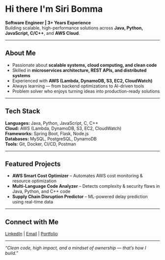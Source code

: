 # Hi there I'm Siri Bomma  

**Software Engineer | 3+ Years Experience**  
Building scalable, high-performance solutions across **Java, Python, JavaScript, C/C++**, and **AWS Cloud**.  

---

## About Me  
- Passionate about **scalable systems, cloud computing, and clean code**  
- Skilled in **microservices architecture, REST APIs, and distributed systems**  
- Experienced with **AWS (Lambda, DynamoDB, S3, EC2, CloudWatch)**  
- Always learning — from backend optimizations to AI-driven tools  
- Problem solver who enjoys turning ideas into production-ready solutions  

---

## Tech Stack  
**Languages:** Java, Python, JavaScript, C, C++  
**Cloud:** AWS (Lambda, DynamoDB, S3, EC2, CloudWatch)  
**Frameworks:** Spring Boot, Flask, Node.js  
**Databases:** MySQL, PostgreSQL, DynamoDB  
**Tools:** Git, Docker, CI/CD, Postman  

---

## Featured Projects  
- **AWS Smart Cost Optimizer** – Automates AWS cost monitoring & resource optimization  
- **Multi-Language Code Analyzer** – Detects complexity & security flaws in Java, Python, and C++ code  
- **Supply Chain Disruption Predictor** – ML-powered delay prediction using real-time data  

---

## Connect with Me  
[LinkedIn](https://www.linkedin.com/in/siribomma/) | [Email](mailto:siribomma.dev@gmail.com) | [Portfolio](https://siribomma-developer.github.io/Portfolio/)

---

_“Clean code, high impact, and a mindset of ownership — that’s how I build.”_  
